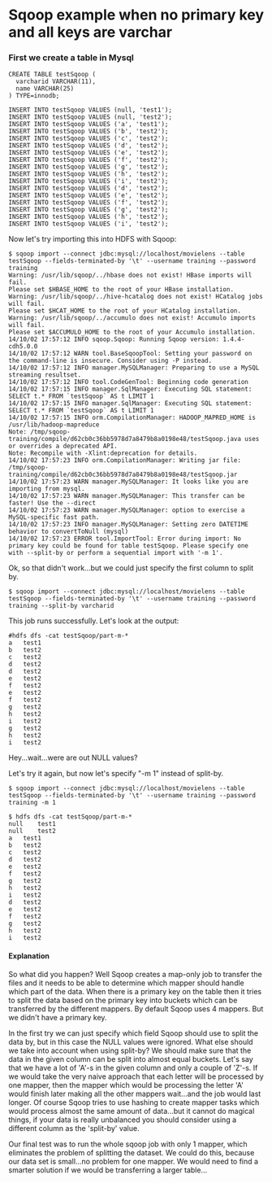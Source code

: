 # Sqoop example when no primary key and all keys are varchar

### First we create a table in Mysql

	CREATE TABLE testSqoop (
	  varcharid VARCHAR(11),
	  name VARCHAR(25)
	) TYPE=innodb;

	INSERT INTO testSqoop VALUES (null, 'test1');
	INSERT INTO testSqoop VALUES (null, 'test2');
	INSERT INTO testSqoop VALUES ('a', 'test1');
	INSERT INTO testSqoop VALUES ('b', 'test2');
	INSERT INTO testSqoop VALUES ('c', 'test2');
	INSERT INTO testSqoop VALUES ('d', 'test2');
	INSERT INTO testSqoop VALUES ('e', 'test2');
	INSERT INTO testSqoop VALUES ('f', 'test2');
	INSERT INTO testSqoop VALUES ('g', 'test2');
	INSERT INTO testSqoop VALUES ('h', 'test2');
	INSERT INTO testSqoop VALUES ('i', 'test2');
	INSERT INTO testSqoop VALUES ('d', 'test2');
	INSERT INTO testSqoop VALUES ('e', 'test2');
	INSERT INTO testSqoop VALUES ('f', 'test2');
	INSERT INTO testSqoop VALUES ('g', 'test2');
	INSERT INTO testSqoop VALUES ('h', 'test2');
	INSERT INTO testSqoop VALUES ('i', 'test2');

Now let's try importing this into HDFS with Sqoop:
	
	$ sqoop import --connect jdbc:mysql://localhost/movielens --table testSqoop --fields-terminated-by '\t' --username training --password training
	Warning: /usr/lib/sqoop/../hbase does not exist! HBase imports will fail.
	Please set $HBASE_HOME to the root of your HBase installation.
	Warning: /usr/lib/sqoop/../hive-hcatalog does not exist! HCatalog jobs will fail.
	Please set $HCAT_HOME to the root of your HCatalog installation.
	Warning: /usr/lib/sqoop/../accumulo does not exist! Accumulo imports will fail.
	Please set $ACCUMULO_HOME to the root of your Accumulo installation.
	14/10/02 17:57:12 INFO sqoop.Sqoop: Running Sqoop version: 1.4.4-cdh5.0.0
	14/10/02 17:57:12 WARN tool.BaseSqoopTool: Setting your password on the command-line is insecure. Consider using -P instead.
	14/10/02 17:57:12 INFO manager.MySQLManager: Preparing to use a MySQL streaming resultset.
	14/10/02 17:57:12 INFO tool.CodeGenTool: Beginning code generation
	14/10/02 17:57:15 INFO manager.SqlManager: Executing SQL statement: SELECT t.* FROM `testSqoop` AS t LIMIT 1
	14/10/02 17:57:15 INFO manager.SqlManager: Executing SQL statement: SELECT t.* FROM `testSqoop` AS t LIMIT 1
	14/10/02 17:57:15 INFO orm.CompilationManager: HADOOP_MAPRED_HOME is /usr/lib/hadoop-mapreduce
	Note: /tmp/sqoop-training/compile/d62cb0c36bb5978d7a8479b8a0198e48/testSqoop.java uses or overrides a deprecated API.
	Note: Recompile with -Xlint:deprecation for details.
	14/10/02 17:57:23 INFO orm.CompilationManager: Writing jar file: /tmp/sqoop-training/compile/d62cb0c36bb5978d7a8479b8a0198e48/testSqoop.jar
	14/10/02 17:57:23 WARN manager.MySQLManager: It looks like you are importing from mysql.
	14/10/02 17:57:23 WARN manager.MySQLManager: This transfer can be faster! Use the --direct
	14/10/02 17:57:23 WARN manager.MySQLManager: option to exercise a MySQL-specific fast path.
	14/10/02 17:57:23 INFO manager.MySQLManager: Setting zero DATETIME behavior to convertToNull (mysql)
	14/10/02 17:57:23 ERROR tool.ImportTool: Error during import: No primary key could be found for table testSqoop. Please specify one with --split-by or perform a sequential import with '-m 1'.


Ok, so that didn't work...but we could just specify the first column to split by.

	$ sqoop import --connect jdbc:mysql://localhost/movielens --table testSqoop --fields-terminated-by '\t' --username training --password training --split-by varcharid
	
This job runs successfully. Let's look at the output:

	#hdfs dfs -cat testSqoop/part-m-*
	a	test1
	b	test2
	c	test2
	d	test2
	d	test2
	e	test2
	f	test2
	e	test2
	f	test2
	g	test2
	h	test2
	i	test2
	g	test2
	h	test2
	i	test2

Hey...wait...were are out NULL values?

Let's try it again, but now let's specify "-m 1" instead of split-by.

	$ sqoop import --connect jdbc:mysql://localhost/movielens --table testSqoop --fields-terminated-by '\t' --username training --password training -m 1
	
	$ hdfs dfs -cat testSqoop/part-m-*
	null	test1
	null	test2
	a	test1
	b	test2
	c	test2
	d	test2
	e	test2
	f	test2
	g	test2
	h	test2
	i	test2
	d	test2
	e	test2
	f	test2
	g	test2
	h	test2
	i	test2
	

#### Explanation

So what did you happen? Well Sqoop creates a map-only job to transfer the files and it needs to be able to determine which mapper should handle which part of the data. When there is a primary key on the table then it tries to split the data based on the primary key into buckets which can be transferred by the different mappers. By default Sqoop uses 4 mappers. But we didn't have a primary key.

In the first try  we can just specify which field Sqoop should use to split the data by, but in this case the NULL values were ignored. What else should we take into account when using split-by? We should make sure that the data in the given column can be split into almost equal buckets. Let's say that we have a lot of 'A'-s in the given column and only a couple of 'Z'-s. If we would take the very naive approach that each letter will be processed by one mapper, then the mapper which would be processing the letter 'A' would finish later making all the other mappers wait...and the job would last longer. Of course Sqoop tries to use hashing to create mapper tasks which would process almost the same amount of data...but it cannot do magical things, if your data is really unbalanced you should consider using a different column as the 'split-by' value.

Our final test was to run the whole sqoop job with only 1 mapper, which eliminates the problem of splitting the dataset. We could do this, because our data set is small...no problem for one mapper. We would need to find a smarter solution if we would be transferring a larger table...

